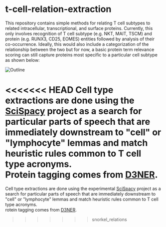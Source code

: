 # t-cell-relation-extraction

This repository contains simple methods for relating T cell subtypes to related intracellular, transcriptional, and surface proteins.
Currently, this only involves recognition of T cell subtype (e.g. NKT, MAIT, TSCM) and protein (e.g. RUNX3, CD25, EOMES) entities followed by
analysis of their co-occurrence.  Ideally, this would also include a categorization of the relationship between the two but for now, a basic
protein term relevance scoring can still capture proteins most specific to a particular cell subtype as shown below:

![Outline](docs/images/outline_diagram.png)

<<<<<<< HEAD
Cell type extractions are done using the [SciSpacy](https://allenai.github.io/scispacy/) project as a search for particular parts of
speech that are immediately downstream to "cell" or "lymphocyte" lemmas and match heuristic rules common to T cell type acronyms.  
Protein tagging comes from [D3NER](https://www.ncbi.nlm.nih.gov/pubmed/29718118).  
=======
Cell type extractions are done using the experimental [SciSpacy](https://allenai.github.io/scispacy/) project as a search for particular parts of
speech that are immediately downstream to "cell" or "lymphocyte" lemmas and match heuristic rules common to T cell type acronyms.  
rotein tagging comes from [D3NER](https://www.ncbi.nlm.nih.gov/pubmed/29718118).  
>>>>>>> snorkel_relations
